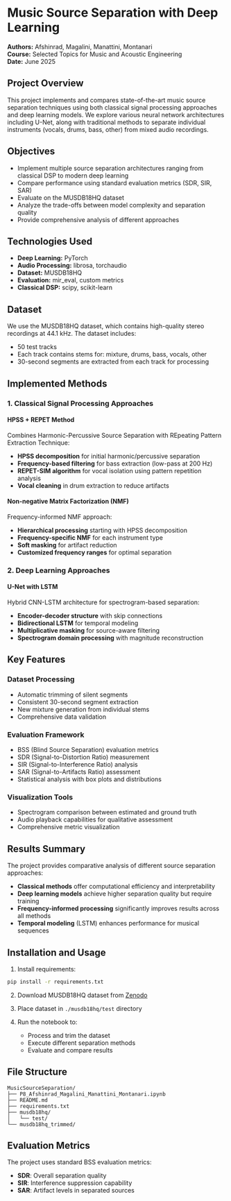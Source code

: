 # Music Source Separation with Deep Learning

**Authors:** Afshinrad, Magalini, Manattini, Montanari  
**Course:** Selected Topics for Music and Acoustic Engineering  
**Date:** June 2025

## Project Overview

This project implements and compares state-of-the-art music source separation techniques using both classical signal processing approaches and deep learning models. We explore various neural network architectures including U-Net, along with traditional methods to separate individual instruments (vocals, drums, bass, other) from mixed audio recordings.

## Objectives

- Implement multiple source separation architectures ranging from classical DSP to modern deep learning
- Compare performance using standard evaluation metrics (SDR, SIR, SAR)
- Evaluate on the MUSDB18HQ dataset
- Analyze the trade-offs between model complexity and separation quality
- Provide comprehensive analysis of different approaches

## Technologies Used

- **Deep Learning:** PyTorch
- **Audio Processing:** librosa, torchaudio
- **Dataset:** MUSDB18HQ
- **Evaluation:** mir_eval, custom metrics
- **Classical DSP:** scipy, scikit-learn

## Dataset

We use the MUSDB18HQ dataset, which contains high-quality stereo recordings at 44.1 kHz. The dataset includes:
- 50 test tracks
- Each track contains stems for: mixture, drums, bass, vocals, other
- 30-second segments are extracted from each track for processing

## Implemented Methods

### 1. Classical Signal Processing Approaches

#### HPSS + REPET Method
Combines Harmonic-Percussive Source Separation with REpeating Pattern Extraction Technique:
- **HPSS decomposition** for initial harmonic/percussive separation
- **Frequency-based filtering** for bass extraction (low-pass at 200 Hz)
- **REPET-SIM algorithm** for vocal isolation using pattern repetition analysis
- **Vocal cleaning** in drum extraction to reduce artifacts

#### Non-negative Matrix Factorization (NMF)
Frequency-informed NMF approach:
- **Hierarchical processing** starting with HPSS decomposition
- **Frequency-specific NMF** for each instrument type
- **Soft masking** for artifact reduction
- **Customized frequency ranges** for optimal separation

### 2. Deep Learning Approaches

#### U-Net with LSTM
Hybrid CNN-LSTM architecture for spectrogram-based separation:
- **Encoder-decoder structure** with skip connections
- **Bidirectional LSTM** for temporal modeling
- **Multiplicative masking** for source-aware filtering
- **Spectrogram domain processing** with magnitude reconstruction

## Key Features

### Dataset Processing
- Automatic trimming of silent segments
- Consistent 30-second segment extraction
- New mixture generation from individual stems
- Comprehensive data validation

### Evaluation Framework
- BSS (Blind Source Separation) evaluation metrics
- SDR (Signal-to-Distortion Ratio) measurement
- SIR (Signal-to-Interference Ratio) analysis
- SAR (Signal-to-Artifacts Ratio) assessment
- Statistical analysis with box plots and distributions

### Visualization Tools
- Spectrogram comparison between estimated and ground truth
- Audio playback capabilities for qualitative assessment
- Comprehensive metric visualization

## Results Summary

The project provides comparative analysis of different source separation approaches:

- **Classical methods** offer computational efficiency and interpretability
- **Deep learning models** achieve higher separation quality but require training
- **Frequency-informed processing** significantly improves results across all methods
- **Temporal modeling** (LSTM) enhances performance for musical sequences

## Installation and Usage

1. Install requirements:
```bash
pip install -r requirements.txt
```

2. Download MUSDB18HQ dataset from [Zenodo](https://zenodo.org/records/3338373)

3. Place dataset in `./musdb18hq/test` directory

4. Run the notebook to:
    - Process and trim the dataset
    - Execute different separation methods
    - Evaluate and compare results

## File Structure

```
MusicSourceSeparation/
├── P8_Afshinrad_Magalini_Manattini_Montanari.ipynb
├── README.md
├── requirements.txt
├── musdb18hq/
│   └── test/
└── musdb18hq_trimmed/
```

## Evaluation Metrics

The project uses standard BSS evaluation metrics:
- **SDR**: Overall separation quality
- **SIR**: Interference suppression capability  
- **SAR**: Artifact levels in separated sources
